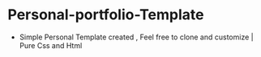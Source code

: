 # Personal-portfolio-Template

- Simple Personal Template created , Feel free to clone and customize | Pure Css and Html
